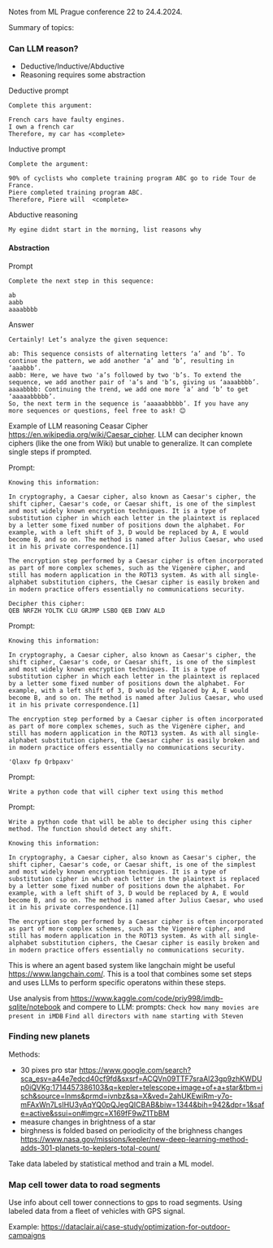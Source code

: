 Notes from ML Prague conference 22 to 24.4.2024.


Summary of topics:

### Can LLM reason?
 * Deductive/Inductive/Abductive
 * Reasoning requires some abstraction


Deductive prompt
```
Complete this argument:

French cars have faulty engines. 
I own a french car
Therefore, my car has <complete>
```

Inductive prompt 
```
Complete the argument:

90% of cyclists who complete training program ABC go to ride Tour de France.
Piere completed training program ABC.
Therefore, Piere will  <complete>
```

Abductive reasoning
```
My egine didnt start in the morning, list reasons why
```


#### Abstraction
Prompt
```
Complete the next step in this sequence:

ab
aabb
aaaabbbb
```

Answer
```
Certainly! Let’s analyze the given sequence:

ab: This sequence consists of alternating letters ‘a’ and ‘b’. To continue the pattern, we add another ‘a’ and ‘b’, resulting in ‘aaabbb’.
aabb: Here, we have two 'a’s followed by two 'b’s. To extend the sequence, we add another pair of 'a’s and 'b’s, giving us ‘aaaabbbb’.
aaaabbbb: Continuing the trend, we add one more ‘a’ and ‘b’ to get ‘aaaaabbbbb’.
So, the next term in the sequence is ‘aaaaabbbbb’. If you have any more sequences or questions, feel free to ask! 😊
```


Example of LLM reasoning Ceasar Cipher https://en.wikipedia.org/wiki/Caesar_cipher. LLM can decipher known ciphers (like the one from Wiki) but unable to generalize. It can complete single steps if prompted. 

Prompt:

```
Knowing this information:

In cryptography, a Caesar cipher, also known as Caesar's cipher, the shift cipher, Caesar's code, or Caesar shift, is one of the simplest and most widely known encryption techniques. It is a type of substitution cipher in which each letter in the plaintext is replaced by a letter some fixed number of positions down the alphabet. For example, with a left shift of 3, D would be replaced by A, E would become B, and so on. The method is named after Julius Caesar, who used it in his private correspondence.[1]

The encryption step performed by a Caesar cipher is often incorporated as part of more complex schemes, such as the Vigenère cipher, and still has modern application in the ROT13 system. As with all single-alphabet substitution ciphers, the Caesar cipher is easily broken and in modern practice offers essentially no communications security.

Decipher this cipher:
QEB NRFZH YOLTK CLU GRJMP LSBO QEB IXWV ALD
```


Prompt:
```
Knowing this information:

In cryptography, a Caesar cipher, also known as Caesar's cipher, the shift cipher, Caesar's code, or Caesar shift, is one of the simplest and most widely known encryption techniques. It is a type of substitution cipher in which each letter in the plaintext is replaced by a letter some fixed number of positions down the alphabet. For example, with a left shift of 3, D would be replaced by A, E would become B, and so on. The method is named after Julius Caesar, who used it in his private correspondence.[1]

The encryption step performed by a Caesar cipher is often incorporated as part of more complex schemes, such as the Vigenère cipher, and still has modern application in the ROT13 system. As with all single-alphabet substitution ciphers, the Caesar cipher is easily broken and in modern practice offers essentially no communications security.

'Qlaxv fp Qrbpaxv'
```

Prompt:
```
Write a python code that will cipher text using this method
```

Prompt:
```
Write a python code that will be able to decipher using this cipher method. The function should detect any shift.

Knowing this information:

In cryptography, a Caesar cipher, also known as Caesar's cipher, the shift cipher, Caesar's code, or Caesar shift, is one of the simplest and most widely known encryption techniques. It is a type of substitution cipher in which each letter in the plaintext is replaced by a letter some fixed number of positions down the alphabet. For example, with a left shift of 3, D would be replaced by A, E would become B, and so on. The method is named after Julius Caesar, who used it in his private correspondence.[1]

The encryption step performed by a Caesar cipher is often incorporated as part of more complex schemes, such as the Vigenère cipher, and still has modern application in the ROT13 system. As with all single-alphabet substitution ciphers, the Caesar cipher is easily broken and in modern practice offers essentially no communications security.
```


This is where an agent based system like langchain might be useful https://www.langchain.com/. This is a tool that combines some set steps and uses LLMs to perform specific operatons within these steps. <show langchain app>

Use analysis from https://www.kaggle.com/code/priy998/imdb-sqlite/notebook and compere to LLM:
prompts: 
`Check how many movies are present in iMDB`
`Find all directors with name starting with Steven`


### Finding new planets 
Methods:
* 30 pixes pro star https://www.google.com/search?sca_esv=a44e7edcd40cf9fd&sxsrf=ACQVn09TTF7sraAl23gp9zhKWDUp0iQVKg:1714457386103&q=kepler+telescope+image+of+a+star&tbm=isch&source=lnms&prmd=ivnbz&sa=X&ved=2ahUKEwiRm-y7o-mFAxWn7LsIHU3yAqYQ0pQJegQICBAB&biw=1344&bih=942&dpr=1&safe=active&ssui=on#imgrc=X169fF9wZ1TbBM 
* measure changes in brightness of a star
* birghness is folded based on periodicity of the brighness changes https://www.nasa.gov/missions/kepler/new-deep-learning-method-adds-301-planets-to-keplers-total-count/ 

Take data labeled by statistical method and train a ML model. 


### Map cell tower data to road segments
Use info about cell tower connections to gps to road segments. Using labeled data from a fleet of vehicles with GPS signal. 

Example: https://dataclair.ai/case-study/optimization-for-outdoor-campaigns 
